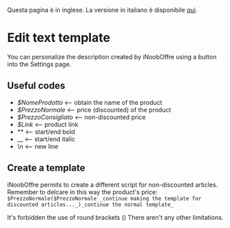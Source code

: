 Questa pagina è in inglese. La versione in italiano è disponibile [qui](https://github.com/Lorenzo-Effe/iNoobOffre-AndroidApp/blob/main/IndicazioniTemplate.md).
# Edit text template
You can personalize the description created by iNoobOffre using a button into the Settings page. 
## Useful codes

- _$NomeProdotto_ <-- obtain the name of the product
- _$PrezzoNormale_ <-- price (discounted) of the product 
- _$PrezzoConsigliato_ <-- non-discounted price
- _$Link_ <-- product link
-  ** <-- start/end bold
- __  <-- start/end italic
- \n <-- new line
## Create a template
iNoobOffre permits to create a different script for non-discounted articles. Remember to delcare in this way the product's price:
`$PrezzoNormale($PrezzoNormale _continue making the template for discounted articles..._)_continue the normal template_
`

It's forbidden the use of round brackets ()
There aren't any other limitations.

